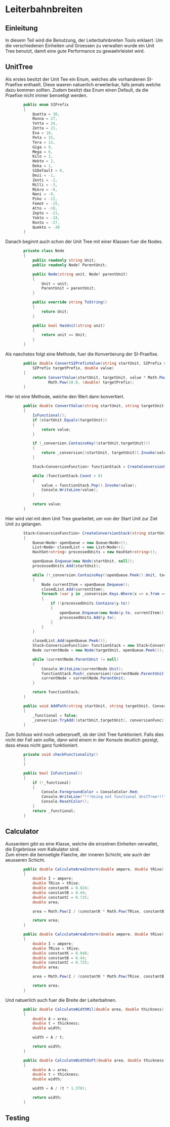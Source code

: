 # Leiterbahnbreiten

## Einleitung

In diesem Teil wird die Benutzung, der Leiterbahnbreiten Tools erklaert. 
Um die verschiedenen Einheiten und Groessen zu verwalten wurde ein Unit Tree benutzt, damit eine gute Performance zu gewaehrleistet wird.

## UnitTree
Als erstes besitzt der Unit Tee ein Enum, welches alle vorhandenen SI-Praefixe enthaelt. 
Diese waeren natuerlich erweiterbar, falls jemals welche dazu kommen sollten.
Zudem besitzt das Enum einen Default, da die Praefixe nicht immer benoetigt werden.
```c#
        public enum SIPrefix
        {
            Quetta = 30,
            Ronna = 27,
            Yotta = 24,
            Zetta = 21,
            Exa = 18,
            Peta = 15,
            Tera = 12,
            Giga = 9,
            Mega = 6,
            Kilo = 3,
            Hekto = 2,
            Deka = 1,
            SIDefault = 0,
            Dezi = -1,
            Zenti = -2,
            Milli = -3,
            Mikro = -6,
            Nani = -9,
            Piko = -12,
            Femot = -15,
            Atto = -18,
            Zepto = -21,
            Yokto = -24,
            Ronto = -27,
            Quekto = -30
        }
```
Danach beginnt auch schon der Unit Tree mit einer Klassen fuer die Nodes.
```c#
        private class Node
        {
            public readonly string Unit;
            public readonly Node? ParentUnit;

            public Node(string unit, Node? parentUnit)
            {
                Unit = unit;
                ParentUnit = parentUnit;
            }

            public override string ToString()
            {
                return Unit;
            }

            public bool HasUnit(string unit)
            {
                return unit == Unit;
            }
        }
```
Als naechstes folgt eine Methode, fuer die Konvertierung der SI-Praefixe.
```c#
        public double ConvertSIPrefixValue(string startUnit, SIPrefix startPrefix, string targetUnit,
            SIPrefix targetPrefix, double value)
        {
            return ConvertValue(startUnit, targetUnit, value * Math.Pow(10.0, (double) startPrefix)) *
                   Math.Pow(10.0, (double) targetPrefix);
        }
```

Hier ist eine Methode, welche den Wert dann konvertiert.
```c#
        public double ConvertValue(string startUnit, string targetUnit, double value)
        {
            IsFunctional();
            if (startUnit.Equals(targetUnit))
            {
                return value;
            }

            if (_conversion.ContainsKey((startUnit,targetUnit)))
            {
                return _conversion[(startUnit, targetUnit)].Invoke(value);
            }

            Stack<ConversionFunction> functionStack = CreateConversionStack(startUnit, targetUnit);

            while (functionStack.Count > 0)
            {
                value = functionStack.Pop().Invoke(value);
                Console.WriteLine(value);
            }
            
            return value;
        }
```
Hier wird viel mit dem Unit Tree gearbeitet, um von der Start Unit zur Ziel Unit zu gelangen.
```c#
        Stack<ConversionFunction> CreateConversionStack(string startUnit, string targetUnit)
        {
            Queue<Node> openQueue = new Queue<Node>();
            List<Node> closedList = new List<Node>();
            HashSet<string> processedUnits = new HashSet<string>();

            openQueue.Enqueue(new Node(startUnit, null));
            processedUnits.Add(startUnit);

            while (!_conversion.ContainsKey((openQueue.Peek().Unit, targetUnit)))
            {
                Node currentItem = openQueue.Dequeue();
                closedList.Add(currentItem);
                foreach (var y in _conversion.Keys.Where(x => x.from == currentItem.ToString()))
                {
                    if (!processedUnits.Contains(y.to))
                    {
                        openQueue.Enqueue(new Node(y.to, currentItem));
                        processedUnits.Add(y.to);
                    }
                }
            }

            closedList.Add(openQueue.Peek());
            Stack<ConversionFunction> functionStack = new Stack<ConversionFunction>();
            Node currentNode = new Node(targetUnit, openQueue.Peek());

            while (currentNode.ParentUnit != null)
            {
                Console.WriteLine(currentNode.Unit);
                functionStack.Push(_conversion[(currentNode.ParentUnit.Unit, currentNode.Unit)]);
                currentNode = currentNode.ParentUnit;
            }

            return functionStack;
        }

        public void AddPath(string startUnit, string targetUnit, ConversionFunction conversionFunc)
        {
            _functional = false;
            _conversion.TryAdd((startUnit,targetUnit), conversionFunc);
        }
```

Zum Schluss wird noch ueberprueft, ob der Unit Tree funktioniert. 
Falls dies nicht der Fall sein sollte, dann wird einem in der Konsole deutlich gezeigt, dass etwas nicht ganz funktioniert.
```c#
        private void checkFunctionality()
        {
        }

        public bool IsFunctional()
        {
            if (!_functional)
            {
                Console.ForegroundColor = ConsoleColor.Red;
                Console.WriteLine("!!!Using not functional UnitTree!!!");
                Console.ResetColor();
            }
            return _functional;
        }
```

## Calculator
Ausserdem gibt es eine Klasse, welche die einzelnen Einheiten verwaltet, die Ergebnisse vom Kalkulator sind.  
Zum einem die benoetigte Flaeche, der inneren Schicht, wie auch der aeusseren Schicht.
```c#
        public double CalculateAreaIntern(double ampere, double tRise)
        {
            double I = ampere;
            double TRise = tRise;
            double constantK = 0.024;
            double constantB = 0.44;
            double constantC = 0.725;
            double area;

            area = Math.Pow(I / (constantK * Math.Pow(TRise, constantB)), (1 / constantC));

            return area;
        }
```
```c#
        public double CalculateAreaExtern(double ampere, double tRise)
        {
            double I = ampere;
            double TRise = tRise;
            double constantK = 0.048;
            double constantB = 0.44;
            double constantC = 0.725;
            double area;

            area = Math.Pow(I / (constantK * Math.Pow(TRise, constantB)), (1 / constantC));

            return area;
        }
```

Und natuerlich auch fuer die Breite der Leiterbahnen.
```c#
        public double CalculateWidthMil(double area, double thickness)
        {
            double A = area;
            double t = thickness;
            double width;

            width = A / t;

            return width;
        }
```
```c#
        public double CalculateWidthOzFt(double area, double thickness)
        {
            double A = area;
            double t = thickness;
            double width;

            width = A / (t * 1.378);

            return width;
        }
```

## Testing